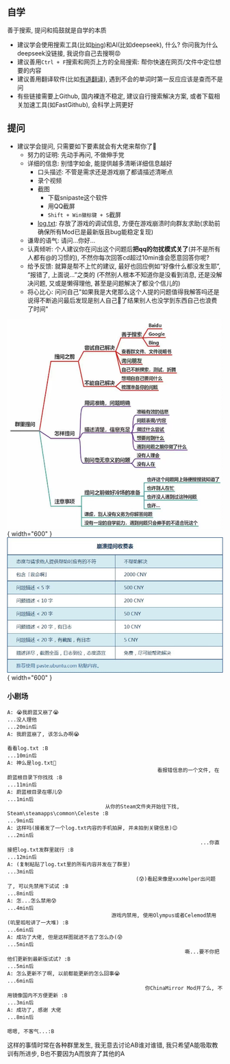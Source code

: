 ## 自学

善于搜索, 提问和捣鼓就是自学的本质

* 建议学会使用搜索工具(比如[bing](https://cn.bing.com))和AI(比如deepseek), 什么? 你问我为什么deepseek没链接, 我说你自己去搜啊😡
* 建议善用`Ctrl + F`搜索和网页上方的全局搜索: 帮你快速在网页/文件中定位想要的内容
* 建议善用翻译软件(比如[有道翻译](https://fanyi.youdao.com/download-Windows)), 遇到不会的单词时第一反应应该是查而不是问
* 有些链接需要上Github, 国内裸连不稳定, 建议自行搜索解决方案, 或者下载相关加速工具(如FastGithub), 会科学上网更好


## 提问

* 建议学会提问, 只需要如下要素就会有大佬来帮你了🥰
    * 努力的证明: 先动手再问, 不做伸手党
    * 详细的信息: 别惜字如金, 能提供越多清晰详细信息越好
        * 口头描述: 不管是需求还是游戏崩了都请描述清晰点
        * 录个视频
        * 截图
            * 下载snipaste这个软件
            * 用QQ截屏
            * `Shift + Win徽标键 + S`截屏
        * [log.txt](https://saplonily.top/celeste_common_issues/index.html#logtxt): 存放了游戏的调试信息, 方便在游戏崩溃时向群友求助(求助前确保所有Mod已是最新版且bug能稳定复现)
    * 谦卑的语气: 请问...你好...
    * 认真倾听: 个人建议你在问出这个问题后**把qq的勿扰模式关了**(并不是所有人都有@的习惯的), 不然你每次回答cd超过10min谁会愿意回答你呢?
    * 给予反馈: 就算是帮不上忙的建议, 最好也回应例如“好像什么都没发生耶”, “报错了, 上面说...”之类的 (不然别人根本不知道你是没看到消息, 还是没解决问题, 又或是懒得理他, 甚至是问题解决了都没个信儿的)
    * 将心比心: 问问自己"如果我是大佬那么这个人提的问题值得我解答吗还是说得不断追问最后发现是别人自己🐷了结果别人也没学到东西自己也浪费了时间"

![ask1](../assets/images/TheArtOfQuestioning1.jpg){ width="600" }
![ask2](../assets/images/TheArtOfQuestioning2.jpg){ width="600" }

### 小剧场
```
A: 😭我蔚蓝又崩了😭
...没人理他
...20min后
A: 我蔚蓝崩了, 该怎么办啊😭
                                                                               看看log.txt :B
...10min后
A: 神么是log.txt🤔
                                                 看报错信息的一个文件, 在蔚蓝根目录下你找找 :B
...11min后
A: 蔚蓝根目录在哪儿😰
...1min后
                                从你的Steam文件夹开始往下找, Steam\steamapps\common\Celeste :B
...9min后
A: 这样吗(接着发了一个log.txt内容的手机拍屏, 并未拍到关键信息)😊
...2min后
                                                               ...你直接把log.txt发群里就行 :B
...12min后
A: (复制粘贴了log.txt里的所有内容并发在了群里)
...3min后
                                          (😰)看起来像是xxxHelper出问题了, 可以先禁用下试试 :B
...8min后
A: 怎...怎么禁用😰
...4min后
                                  游戏内禁用, 使用Olympus或者Celemod禁用(叽里呱啦讲了一大堆) :B
...6min后
A: 成功了大佬, 但是这样图就进不去了怎么办(😰
...5min后
                                                          嘶...要不你把他们更新到最新版试试? :B
...5min后
A: 怎么更新不了啊, 以前都能更新的怎么回事😭
...6min后
                                             你ChinaMirror Mod开了么, 不用镜像国内不方便更新 :B
...3min后
A: 成功了, 感谢 大佬
...8min后
                                                                             嗯嗯, 不客气...:B
```
这样的事情时常在各种群里发生, 我无意去讨论AB谁对谁错, 我只希望A能吸取教训有所进步, B也不要因为A而放弃了其他的A